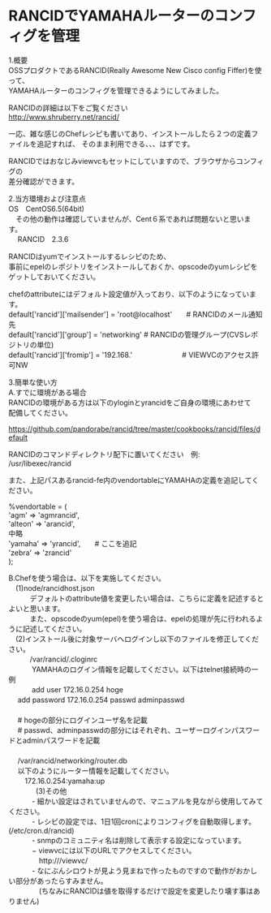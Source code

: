 # RANCIDでYAMAHAルーターのコンフィグを管理

1.概要  
OSSプロダクトであるRANCID(Really Awesome New Cisco config Fiffer)を使って、  
YAMAHAルーターのコンフィグを管理できるようにしてみました。

RANCIDの詳細は以下をご覧ください  
<http://www.shruberry.net/rancid/>  

一応、雑な感じのChefレシピも書いてあり、インストールしたら２つの定義ファイルを追記すれば、
そのまま利用できる、、、はずです。  

  RANCIDではおなじみviewvcもセットにしていますので、ブラウザからコンフィグの  
  差分確認ができます。  

2.当方環境および注意点  
OS　CentOS6.5(64bit)  
　その他の動作は確認していませんが、Cent６系であれば問題ないと思います。  
　
RANCID　2.3.6

RANCIDはyumでインストールするレシピのため、  
事前にepelのレポジトリをインストールしておくか、opscodeのyumレシピを  
ゲットしておいてください。  

chefのattributeにはデフォルト設定値が入っており、以下のようになっています。  
default['rancid']['mailsender'] = 'root@localhost'　　# RANCIDのメール通知先   
default['rancid']['group'] = 'networking'             # RANCIDの管理グループ(CVSレポジトリの単位)  
default['rancid']['fromip'] = '192.168.'　　　　　　　# VIEWVCのアクセス許可NW  


3.簡単な使い方  
 A.すでに環境がある場合  
  RANCIDの環境がある方は以下のyloginとyrancidをご自身の環境にあわせて  
  配備してください。  
  
  <https://github.com/pandorabe/rancid/tree/master/cookbooks/rancid/files/default>  

   RANCIDのコマンドディレクトリ配下に置いてください　例: /usr/libexec/rancid  
 
  また、上記パスあるrancid-fe内のvendortableにYAMAHAの定義を追記してください。  
   
   %vendortable = (  
    'agm'               => 'agmrancid',  
    'alteon'            => 'arancid',  
    中略   
    'yamaha'            => 'yrancid',　　# ここを追記  
    'zebra'             => 'zrancid'  
   );  
 
 B.Chefを使う場合は、以下を実施してください。  
　(1)node/rancidhost.json  
　　　デフォルトのattribute値を変更したい場合は、こちらに定義を記述するとよいと思います。  
　　　また、opscodeのyum(epel)を使う場合は、epelの処理が先に行われるように記述してください。  
　(2)インストール後に対象サーバへログインし以下のファイルを修正してください。  
　　　/var/rancid/.cloginrc  
　　　  YAMAHAのログイン情報を記載してください。以下はtelnet接続時の一例  
　　　    add user 172.16.0.254 hoge  
　        add password 172.16.0.254 passwd adminpasswd   
　        
　        # hogeの部分にログインユーザ名を記載  
　        # passwd、adminpasswdの部分にはそれぞれ、ユーザーログインパスワードとadminパスワードを記載  
　         
　   /var/rancid/networking/router.db  
　      以下のようにルーター情報を記載してください。  
　      　172.16.0.254:yamaha:up  
　      　
　 (3)その他  
　 　　- 細かい設定はされていませんので、マニュアルを見ながら使用してみてください。  
　 　　- レシピの設定では、1日1回cronによりコンフィグを自動取得します。(/etc/cron.d/rancid)  
　 　　- snmpのコミュニティ名は削除して表示する設定になっています。  
　 　　− viewvcには以下のURLでアクセスしてください。  
　 　　　http://<serverip>/viewvc/  
　 　　- なにぶんシロウトが見よう見まねで作ったものですので動作がおかしい部分があったらすみません。  
　 　　　(ちなみにRANCIDは値を取得するだけで設定を変更したり壊す事はありません)  
　 
